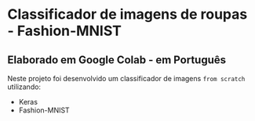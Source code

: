 # Classificador de imagens de roupas - Fashion-MNIST
## Elaborado em Google Colab - em Português 

Neste projeto foi desenvolvido um classificador de imagens `from scratch` utilizando:

- Keras
- Fashion-MNIST
